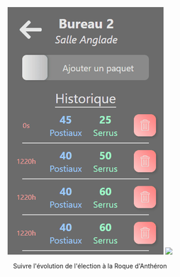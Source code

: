 <p align="center">
  <a href="#"><img src="./docs/RodaElec.gif" /></a>
  <a href="#"><img src="./docs/RodaEle2.gif" /></a>
</p>

<p align="center">
  Suivre l'évolution de l'élection à la Roque d'Anthéron
</p>
<br/>
